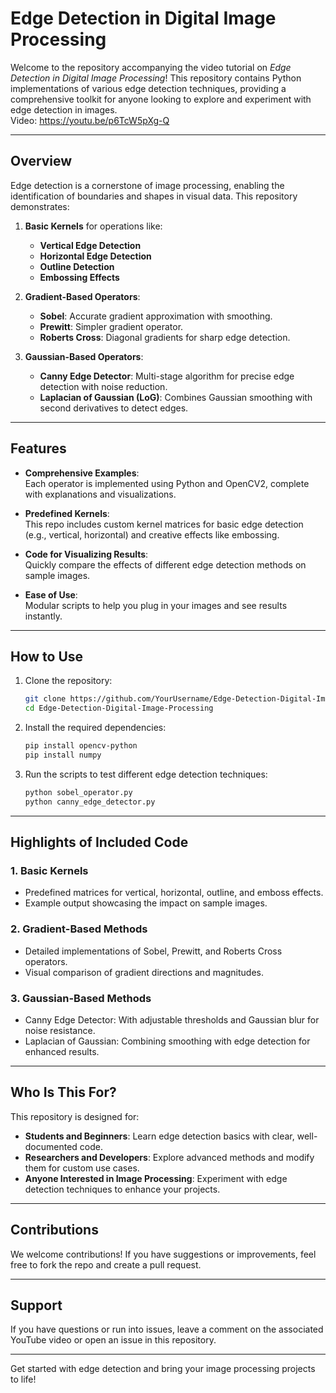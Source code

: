 # **Edge Detection in Digital Image Processing**  

Welcome to the repository accompanying the video tutorial on *Edge Detection in Digital Image Processing*! This repository contains Python implementations of various edge detection techniques, providing a comprehensive toolkit for anyone looking to explore and experiment with edge detection in images.  
Video: https://youtu.be/p6TcW5pXg-Q

---

## **Overview**  

Edge detection is a cornerstone of image processing, enabling the identification of boundaries and shapes in visual data. This repository demonstrates:  
1. **Basic Kernels** for operations like:  
   - **Vertical Edge Detection**  
   - **Horizontal Edge Detection**  
   - **Outline Detection**  
   - **Embossing Effects**  

2. **Gradient-Based Operators**:  
   - **Sobel**: Accurate gradient approximation with smoothing.  
   - **Prewitt**: Simpler gradient operator.  
   - **Roberts Cross**: Diagonal gradients for sharp edge detection.  

3. **Gaussian-Based Operators**:  
   - **Canny Edge Detector**: Multi-stage algorithm for precise edge detection with noise reduction.  
   - **Laplacian of Gaussian (LoG)**: Combines Gaussian smoothing with second derivatives to detect edges.  

---

## **Features**  

- **Comprehensive Examples**:  
  Each operator is implemented using Python and OpenCV2, complete with explanations and visualizations.  

- **Predefined Kernels**:  
  This repo includes custom kernel matrices for basic edge detection (e.g., vertical, horizontal) and creative effects like embossing.  

- **Code for Visualizing Results**:  
  Quickly compare the effects of different edge detection methods on sample images.  

- **Ease of Use**:  
  Modular scripts to help you plug in your images and see results instantly.  

---

## **How to Use**  

1. Clone the repository:  
   ```bash  
   git clone https://github.com/YourUsername/Edge-Detection-Digital-Image-Processing.git  
   cd Edge-Detection-Digital-Image-Processing  
   ```  
2. Install the required dependencies:  
   ```bash  
   pip install opencv-python
   pip install numpy 
   ```  
3. Run the scripts to test different edge detection techniques:  
   ```bash  
   python sobel_operator.py  
   python canny_edge_detector.py  
   ```  

---

## **Highlights of Included Code**  

### 1. **Basic Kernels**  
- Predefined matrices for vertical, horizontal, outline, and emboss effects.  
- Example output showcasing the impact on sample images.  

### 2. **Gradient-Based Methods**  
- Detailed implementations of Sobel, Prewitt, and Roberts Cross operators.  
- Visual comparison of gradient directions and magnitudes.  

### 3. **Gaussian-Based Methods**  
- Canny Edge Detector: With adjustable thresholds and Gaussian blur for noise resistance.  
- Laplacian of Gaussian: Combining smoothing with edge detection for enhanced results.  

---

## **Who Is This For?**  
This repository is designed for:  
- **Students and Beginners**: Learn edge detection basics with clear, well-documented code.  
- **Researchers and Developers**: Explore advanced methods and modify them for custom use cases.  
- **Anyone Interested in Image Processing**: Experiment with edge detection techniques to enhance your projects.  

---

## **Contributions**  
We welcome contributions! If you have suggestions or improvements, feel free to fork the repo and create a pull request.  

---

## **Support**  
If you have questions or run into issues, leave a comment on the associated YouTube video or open an issue in this repository.  

---

Get started with edge detection and bring your image processing projects to life!
